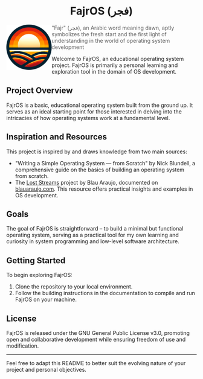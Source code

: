 <h1 align="center">FajrOS (فجر)</h1>

<img align="left" src=".github/media/fajr-logo.png" width=120 />

> "Fajr" (فجر), an Arabic word meaning dawn, aptly symbolizes the fresh start and the first light of understanding in the world of operating system development

Welcome to FajrOS, an educational operating system project. FajrOS is primarily a personal learning and exploration tool in the domain of OS development.

## Project Overview
FajrOS is a basic, educational operating system built from the ground up. It serves as an ideal starting point for those interested in delving into the intricacies of how operating systems work at a fundamental level.

## Inspiration and Resources
This project is inspired by and draws knowledge from two main sources:
- "Writing a Simple Operating System —  from Scratch" by Nick Blundell, a comprehensive guide on the basics of building an operating system from scratch.
- The [Lost Streams](https://codeberg.org/blau_araujo/lost) project by Blau Araujo, documented on [blauaraujo.com](https://blauaraujo.com/). This resource offers practical insights and examples in OS development.

## Goals
The goal of FajrOS is straightforward – to build a minimal but functional operating system, serving as a practical tool for my own learning and curiosity in system programming and low-level software architecture.

## Getting Started
To begin exploring FajrOS:
1. Clone the repository to your local environment.
2. Follow the building instructions in the documentation to compile and run FajrOS on your machine.

## License
FajrOS is released under the GNU General Public License v3.0, promoting open and collaborative development while ensuring freedom of use and modification.

---

Feel free to adapt this README to better suit the evolving nature of your project and personal objectives.
